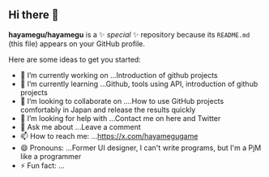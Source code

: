 ## Hi there 👋


**hayamegu/hayamegu** is a ✨ _special_ ✨ repository because its `README.md` (this file) appears on your GitHub profile.

Here are some ideas to get you started:

- 🔭 I’m currently working on ...Introduction of github projects
- 🌱 I’m currently learning ...Github, tools using API, introduction of github projects
- 👯 I’m looking to collaborate on ....How to use GitHub projects comfortably in Japan and release the results quickly
- 🤔 I’m looking for help with ...Contact me on here and Twitter
- 💬 Ask me about ...Leave a comment
- 📫 How to reach me: ...https://x.com/hayamegugame
- 😄 Pronouns: ...Former UI designer, I can't write programs, but I'm a PjM like a programmer
- ⚡ Fun fact: ...


